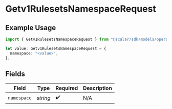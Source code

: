 # Getv1RulesetsNamespaceRequest

## Example Usage

```typescript
import { Getv1RulesetsNamespaceRequest } from "@scalar/sdk/models/operations";

let value: Getv1RulesetsNamespaceRequest = {
  namespace: "<value>",
};
```

## Fields

| Field              | Type               | Required           | Description        |
| ------------------ | ------------------ | ------------------ | ------------------ |
| `namespace`        | *string*           | :heavy_check_mark: | N/A                |